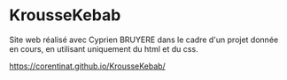 # KrousseKebab

Site web réalisé avec Cyprien BRUYERE dans le cadre d'un projet donnée en cours, en utilisant uniquement du html et du css.

https://corentinat.github.io/KrousseKebab/
